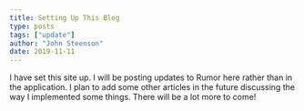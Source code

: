 ```yaml
---
title: Setting Up This Blog
type: posts
tags: ["update"]
author: "John Steenson"
date: 2019-11-11
---
```


I have set this site up.  I will be posting updates to Rumor here rather than in the application.  I plan to add some other articles in the future discussing the way I implemented some things.  There will be a lot more to come!